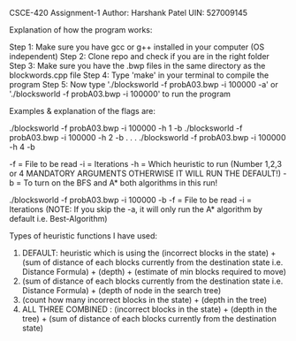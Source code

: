 CSCE-420 Assignment-1
Author: Harshank Patel
UIN: 527009145

Explanation of how the program works:

Step 1: Make sure you have gcc or g++ installed in your computer (OS independent)
Step 2: Clone repo and check if you are in the right folder
Step 3: Make sure you have the .bwp files in the same directory as the blockwords.cpp file
Step 4: Type 'make' in your terminal to compile the program
Step 5: Now type './blocksworld -f probA03.bwp -i 100000 -a' or './blocksworld -f probA03.bwp -i 100000' to run the program


Examples & explanation of the flags are:

./blocksworld -f probA03.bwp -i 100000 -h 1 -b
./blocksworld -f probA03.bwp -i 100000 -h 2 -b
             .
             .
             .
./blocksworld -f probA03.bwp -i 100000 -h 4 -b

-f = File to be read
-i = Iterations
-h = Which heuristic to run (Number 1,2,3 or 4 MANDATORY ARGUMENTS OTHERWISE IT WILL RUN THE DEFAULT!)
-b = To turn on the BFS and A* both algorithms in this run!

./blocksworld -f probA03.bwp -i 100000 -b
-f = File to be read
-i = Iterations
(NOTE: If you skip the -a, it will only run the A* algorithm by default i.e. Best-Algorithm)



Types of heuristic functions I have used:
1. DEFAULT: heuristic which is using the (incorrect blocks in the state) + (sum of distance of each blocks currently from the destination state i.e. Distance Formula) + (depth) + (estimate of min blocks required to move)
2. (sum of distance of each blocks currently from the destination state i.e. Distance Formula) + (depth of node in the search tree)
3. (count how many incorrect blocks in the state) + (depth in the tree)
4. ALL THREE COMBINED : (incorrect blocks in the state) + (depth in the tree) + (sum of distance of each blocks currently from the destination state)